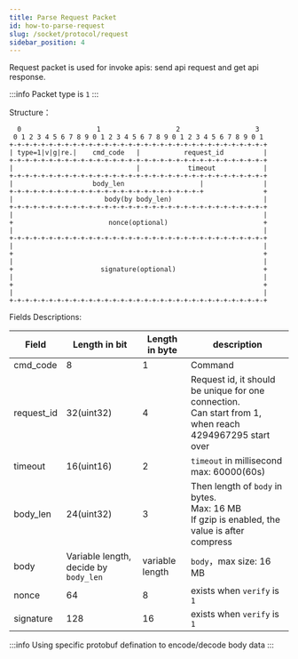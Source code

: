 ```yaml
---
title: Parse Request Packet
id: how-to-parse-request
slug: /socket/protocol/request
sidebar_position: 4
---
```


Request packet is used for invoke apis: send api request and get api response.

:::info
Packet type is `1`
:::

Structure：

```
  0                   1                   2                   3
 0 1 2 3 4 5 6 7 8 9 0 1 2 3 4 5 6 7 8 9 0 1 2 3 4 5 6 7 8 9 0 1
+-+-+-+-+-+-+-+-+-+-+-+-+-+-+-+-+-+-+-+-+-+-+-+-+-+-+-+-+-+-+-+-+
| type=1|v|g|re.|    cmd_code   |           request_id          |
+-+-+-+-+-+-+-+-+-+-+-+-+-+-+-+-+-+-+-+-+-+-+-+-+-+-+-+-+-+-+-+-+
|                               |            timeout            |
+-+-+-+-+-+-+-+-+-+-+-+-+-+-+-+-+-+-+-+-+-+-+-+-+-+-+-+-+-+-+-+-+
|                    body_len                   |               |
+-+-+-+-+-+-+-+-+-+-+-+-+-+-+-+-+-+-+-+-+-+-+-+-+               +
|                       body(by body_len)                       |
+-+-+-+-+-+-+-+-+-+-+-+-+-+-+-+-+-+-+-+-+-+-+-+-+-+-+-+-+-+-+-+-+
|                                                               |
+                        nonce(optional)                        +
|                                                               |
+-+-+-+-+-+-+-+-+-+-+-+-+-+-+-+-+-+-+-+-+-+-+-+-+-+-+-+-+-+-+-+-+
|                                                               |
+                                                               +
|                                                               |
+                      signature(optional)                      +
|                                                               |
+                                                               +
|                                                               |
+-+-+-+-+-+-+-+-+-+-+-+-+-+-+-+-+-+-+-+-+-+-+-+-+-+-+-+-+-+-+-+-+

```

Fields Descriptions:

| Field      | Length in bit                         | Length in byte  | description                                                                                                |
| ---------- | ------------------------------------- | --------------- | ---------------------------------------------------------------------------------------------------------- |
| cmd_code   | 8                                     | 1               | Command                                                                                                    |
| request_id | 32(uint32)                            | 4               | Request id, it should be unique for one connection.<br/>Can start from 1, when reach 4294967295 start over |
| timeout    | 16(uint16)                            | 2               | `timeout` in millisecond <br/>max: 60000(60s)                                                              |
| body_len   | 24(uint32)                            | 3               | Then length of `body` in bytes. <br/> Max: 16 MB<br/> If gzip is enabled, the value is after compress      |
| body       | Variable length, decide by `body_len` | variable length | `body`，max size: 16 MB                                                                                    |
| nonce      | 64                                    | 8               | exists when `verify` is `1`                                                                                |
| signature  | 128                                   | 16              | exists when `verify` is `1`                                                                                |

:::info
Using specific protobuf defination to encode/decode body data
:::
